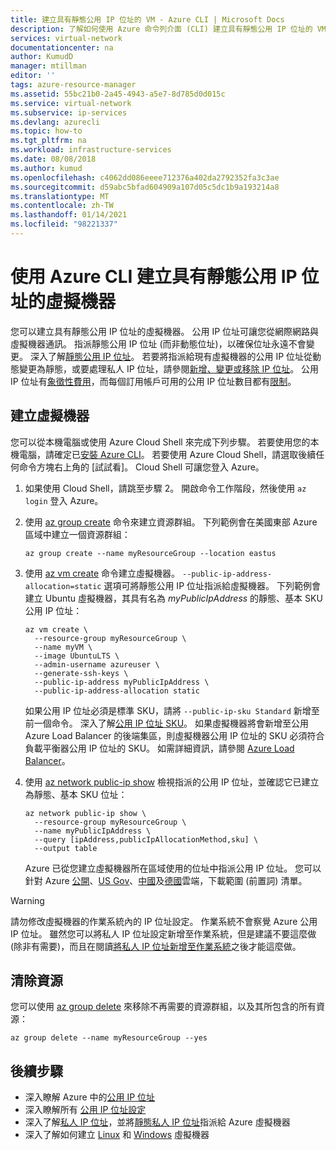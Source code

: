 ```yaml
---
title: 建立具有靜態公用 IP 位址的 VM - Azure CLI | Microsoft Docs
description: 了解如何使用 Azure 命令列介面 (CLI) 建立具有靜態公用 IP 位址的 VM。
services: virtual-network
documentationcenter: na
author: KumudD
manager: mtillman
editor: ''
tags: azure-resource-manager
ms.assetid: 55bc21b0-2a45-4943-a5e7-8d785d0d015c
ms.service: virtual-network
ms.subservice: ip-services
ms.devlang: azurecli
ms.topic: how-to
ms.tgt_pltfrm: na
ms.workload: infrastructure-services
ms.date: 08/08/2018
ms.author: kumud
ms.openlocfilehash: c4062dd086eeee712376a402da2792352fa3c3ae
ms.sourcegitcommit: d59abc5bfad604909a107d05c5dc1b9a193214a8
ms.translationtype: MT
ms.contentlocale: zh-TW
ms.lasthandoff: 01/14/2021
ms.locfileid: "98221337"
---
```

# <a name="create-a-virtual-machine-with-a-static-public-ip-address-using-the-azure-cli"></a>使用 Azure CLI 建立具有靜態公用 IP 位址的虛擬機器

您可以建立具有靜態公用 IP 位址的虛擬機器。 公用 IP 位址可讓您從網際網路與虛擬機器通訊。 指派靜態公用 IP 位址 (而非動態位址)，以確保位址永遠不會變更。 深入了解[靜態公用 IP 位址](./public-ip-addresses.md#allocation-method)。 若要將指派給現有虛擬機器的公用 IP 位址從動態變更為靜態，或要處理私人 IP 位址，請參閱[新增、變更或移除 IP 位址](virtual-network-network-interface-addresses.md)。 公用 IP 位址有[象徵性費用](https://azure.microsoft.com/pricing/details/ip-addresses)，而每個訂用帳戶可用的公用 IP 位址數目都有[限制](../azure-resource-manager/management/azure-subscription-service-limits.md?toc=%2fazure%2fvirtual-network%2ftoc.json#azure-resource-manager-virtual-networking-limits)。

## <a name="create-a-virtual-machine"></a>建立虛擬機器

您可以從本機電腦或使用 Azure Cloud Shell 來完成下列步驟。 若要使用您的本機電腦，請確定已[安裝 Azure CLI](/cli/azure/install-azure-cli?toc=%2fazure%2fvirtual-network%2ftoc.json)。 若要使用 Azure Cloud Shell，請選取後續任何命令方塊右上角的 [試試看]。 Cloud Shell 可讓您登入 Azure。

1. 如果使用 Cloud Shell，請跳至步驟 2。 開啟命令工作階段，然後使用 `az login` 登入 Azure。
2. 使用 [az group create](/cli/azure/group#az-group-create) 命令來建立資源群組。 下列範例會在美國東部 Azure 區域中建立一個資源群組：

   ```azurecli-interactive
   az group create --name myResourceGroup --location eastus
   ```

3. 使用 [az vm create](/cli/azure/vm#az-vm-create) 命令建立虛擬機器。 `--public-ip-address-allocation=static` 選項可將靜態公用 IP 位址指派給虛擬機器。 下列範例會建立 Ubuntu 虛擬機器，其具有名為 *myPublicIpAddress* 的靜態、基本 SKU 公用 IP 位址：

   ```azurecli-interactive
   az vm create \
     --resource-group myResourceGroup \
     --name myVM \
     --image UbuntuLTS \
     --admin-username azureuser \
     --generate-ssh-keys \
     --public-ip-address myPublicIpAddress \
     --public-ip-address-allocation static
   ```

   如果公用 IP 位址必須是標準 SKU，請將 `--public-ip-sku Standard` 新增至前一個命令。 深入了解[公用 IP 位址 SKU](./public-ip-addresses.md#sku)。 如果虛擬機器將會新增至公用 Azure Load Balancer 的後端集區，則虛擬機器公用 IP 位址的 SKU 必須符合負載平衡器公用 IP 位址的 SKU。 如需詳細資訊，請參閱 [Azure Load Balancer](../load-balancer/skus.md)。

4. 使用 [az network public-ip show](/cli/azure/network/public-ip#az-network-public-ip-show) 檢視指派的公用 IP 位址，並確認它已建立為靜態、基本 SKU 位址：

   ```azurecli-interactive
   az network public-ip show \
     --resource-group myResourceGroup \
     --name myPublicIpAddress \
     --query [ipAddress,publicIpAllocationMethod,sku] \
     --output table
   ```

   Azure 已從您建立虛擬機器所在區域使用的位址中指派公用 IP 位址。 您可以針對 Azure [公開](https://www.microsoft.com/download/details.aspx?id=56519)、[US Gov](https://www.microsoft.com/download/details.aspx?id=57063)、[中國](https://www.microsoft.com/download/details.aspx?id=57062)及[德國](https://www.microsoft.com/download/details.aspx?id=57064)雲端，下載範圍 (前置詞) 清單。

> [!WARNING]
> 請勿修改虛擬機器的作業系統內的 IP 位址設定。 作業系統不會察覺 Azure 公用 IP 位址。 雖然您可以將私人 IP 位址設定新增至作業系統，但是建議不要這麼做 (除非有需要)，而且在閱讀[將私人 IP 位址新增至作業系統](virtual-network-network-interface-addresses.md#private)之後才能這麼做。

## <a name="clean-up-resources"></a>清除資源

您可以使用 [az group delete](/cli/azure/group#az-group-delete) 來移除不再需要的資源群組，以及其所包含的所有資源：

```azurecli-interactive
az group delete --name myResourceGroup --yes
```

## <a name="next-steps"></a>後續步驟

- 深入瞭解 Azure 中的[公用 IP 位址](./public-ip-addresses.md#public-ip-addresses)
- 深入瞭解所有 [公用 IP 位址設定](virtual-network-public-ip-address.md#create-a-public-ip-address)
- 深入了解[私人 IP 位址](./private-ip-addresses.md)，並將[靜態私人 IP 位址](virtual-network-network-interface-addresses.md#add-ip-addresses)指派給 Azure 虛擬機器
- 深入了解如何建立 [Linux](../virtual-machines/windows/tutorial-manage-vm.md?toc=%2fazure%2fvirtual-network%2ftoc.json) 和 [Windows](../virtual-machines/windows/tutorial-manage-vm.md?toc=%2fazure%2fvirtual-network%2ftoc.json) 虛擬機器
